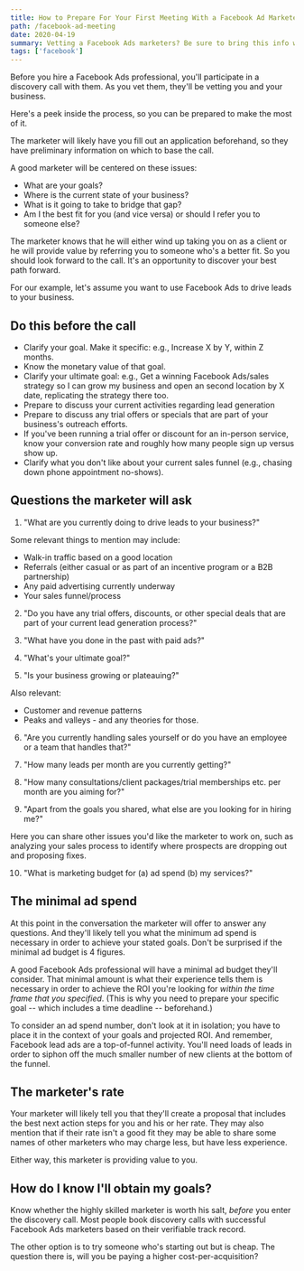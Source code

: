 ```yaml
---
title: How to Prepare For Your First Meeting With a Facebook Ad Marketer
path: /facebook-ad-meeting
date: 2020-04-19
summary: Vetting a Facebook Ads marketers? Be sure to bring this info with you to your first meeting. 
tags: ['facebook']
---
```


Before you hire a Facebook Ads professional, you'll participate in a discovery call with them.  As you vet them, they'll be vetting you and your business.

Here's a peek inside the process, so you can be prepared to make the most of it. 

The marketer will likely have you fill out an application beforehand, so they have preliminary information on which to base the call. 

A good marketer will be centered on these issues:
* What are your goals?
* Where is the current state of your business? 
* What is it going to take to bridge that gap?
* Am I the best fit for you (and vice versa) or should I refer you to someone else? 

The marketer knows that he will either wind up taking you on as a client or he will provide value by referring you to someone who's a better fit. So you should look forward to the call. It's an opportunity to discover your best path forward.

For our example, let's assume you want to use Facebook Ads to drive leads to your business. 

## Do this before the call

* Clarify your goal. Make it specific: e.g., Increase X by Y, within Z months. 
* Know the monetary value of that goal. 
* Clarify your ultimate goal: e.g., Get a winning Facebook Ads/sales strategy so I can grow my business and open an second location by X date, replicating the strategy there too.
* Prepare to discuss your current activities regarding lead generation
* Prepare to discuss any trial offers or specials that are part of your business's outreach efforts. 
* If you've been running a trial offer or discount for an in-person service, know your conversion rate and roughly how many people sign up versus show up.
* Clarify what you don't like about your current sales funnel (e.g., chasing down phone appointment no-shows).

## Questions the marketer will ask

1. "What are you currently doing to drive leads to your business?" 

Some relevant things to mention may include: 
* Walk-in traffic based on a good location
* Referrals (either casual or as part of an incentive program or a B2B partnership) 
* Any paid advertising currently underway 
* Your sales funnel/process

2. "Do you have any trial offers, discounts, or other special deals that are part of your current lead generation process?"

3. "What have you done in the past with paid ads?"

4. "What's your ultimate goal?" 

5. "Is your business growing or plateauing?"

Also relevant:
* Customer and revenue patterns 
* Peaks and valleys - and any theories for those.

6. "Are you currently handling sales yourself or do you have an employee or a team that handles that?"

7. "How many leads per month are you currently getting?"

8. "How many consultations/client packages/trial memberships etc. per month are you aiming for?"

9. "Apart from the goals you shared, what else are you looking for in hiring me?"

Here you can share other issues you'd like the marketer to work on, such as analyzing your sales process to identify where prospects are dropping out and proposing fixes.

10. "What is marketing budget for (a) ad spend (b) my services?"

## The minimal ad spend

At this point in the conversation the marketer will offer to answer any questions. And they'll likely tell you what the minimum ad spend is necessary in order to achieve your stated goals. Don't be surprised if the minimal ad budget is 4 figures.

A good Facebook Ads professional will have a minimal ad budget they'll consider. That minimal amount is what their experience tells them is necessary in order to achieve the ROI you're looking for <em>within the time frame that you specified</em>. (This is why you need to prepare your specific goal -- which includes a time deadline -- beforehand.)

To consider an ad spend number, don't look at it in isolation; you have to place it in the context of your goals and projected ROI. And remember, Facebook lead ads are a top-of-funnel activity. You'll need loads of leads in order to siphon off the much smaller number of new clients at the bottom of the funnel. 

## The marketer's rate

Your marketer will likely tell you that they'll create a proposal that includes the best next action steps for you and his or her rate. They may also mention that if their rate isn't a good fit they may be able to share some names of other marketers who may charge less, but have less experience. 

Either way, this marketer is providing value to you.

## How do I know I'll obtain my goals? 

Know whether the highly skilled marketer is worth his salt, <em>before</em> you enter the discovery call. Most people book discovery calls with successful Facebook Ads marketers based on their verifiable track record. 

The other option is to try someone who's starting out but is cheap. The question there is, will you be paying a higher cost-per-acquisition? 







